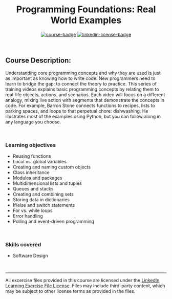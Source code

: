 <div align="center">

# Programming Foundations: Real World Examples

[![course-badge]][course-link]
[![linkedin-license-badge]][learning-license]

</div>

<br>

## Course Description:
Understanding core programming concepts and why they are used is just as important as knowing how to write code. New programmers need to learn to bridge the gap: to connect the theory to practice. This series of training videos explains basic programming concepts by relating them to real-life objects, actions, and scenarios. Each video will focus on a different analogy, mixing live action with segments that demonstrate the concepts in code. For example, Barron Stone connects functions to recipes, lists to parking spaces, and loops to that perpetual chore: dishwashing. He illustrates most of the examples using Python, but you can follow along in any language you choose.

<br>

###  Learning objectives
- Reusing functions
- Local vs. global variables
- Creating and naming custom objects
- Class inheritance
- Modules and packages
- Multidimensional lists and tuples
- Queues and stacks
- Creating and combining sets
- Storing data in dictionaries
- If/else and switch statements
- For vs. while loops
- Error handling
- Polling and event-driven programming

<br>

### Skills covered
- Software Design

<br>

---
All excercise files provided in this course are licensed under the [LinkedIn Learning Exercise File License][learning-license]. Files may include third-party content, which may be subject to other license terms as provided in the files.

<!-- quick links -->
<!-- badge info -->
[course-badge]:https://img.shields.io/badge/learning-programming%20foundations-ffffff?logo=Linkedin&labelColor=0a66c2&style=for-the-badge
[course-link]:https://www.linkedin.com/learning/programming-foundations-real-world-examples "view on LinkedIn"
[linkedin-license-badge]:https://img.shields.io/badge/learning-license-ffffff?logo=Linkedin&labelColor=0a66c2&style=for-the-badge
[learning-license]:../linkedin_learning_license "view license agreement"